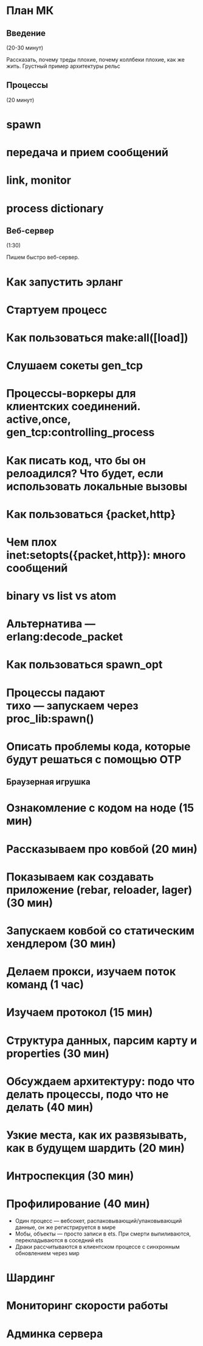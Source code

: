 План МК
=======


Введение
--------

(20-30 минут)

Рассказать, почему треды плохие, почему коллбеки плохие, как же жить.
Грустный пример архитектуры рельс


Процессы
--------

(20 минут)

# spawn
# передача и прием сообщений
# link, monitor
# process dictionary


Веб-сервер
----------

(1:30)

Пишем быстро веб-сервер.

# Как запустить эрланг
# Стартуем процесс
# Как пользоваться make:all([load])
# Слушаем сокеты gen_tcp
# Процессы-воркеры для клиентских соединений. active,once, gen_tcp:controlling_process
# Как писать код, что бы он релоадился? Что будет, если использовать локальные вызовы
# Как пользоваться {packet,http}
# Чем плох inet:setopts({packet,http}): много сообщений
# binary vs list vs atom
# Альтернатива — erlang:decode_packet
# Как пользоваться spawn_opt
# Процессы падают тихо — запускаем через proc_lib:spawn()
# Описать проблемы кода, которые будут решаться с помощью OTP

Браузерная игрушка
------------------

# Ознакомление с кодом на ноде (15 мин)
# Рассказываем про ковбой (20 мин)
# Показываем как создавать приложение (rebar, reloader, lager) (30 мин)
# Запускаем ковбой со статическим хендлером (30 мин)
# Делаем прокси, изучаем поток команд (1 час)
# Изучаем протокол (15 мин)
# Структура данных, парсим карту и properties (30 мин)
# Обсуждаем архитектуру: подо что делать процессы, подо что не делать (40 мин)
# Узкие места, как их развязывать, как в будущем шардить (20 мин)
# Интроспекция (30 мин)
# Профилирование (40 мин)


* Один процесс — вебсокет, распаковывающий/упаковывающий данные, он же регистрируется в мире
* Мобы, объекты — просто записи в ets. При смерти выпиливаются, перекладываются в соседний ets
* Драки рассчитываются в клиентском процессе с синхронным обновлением через мир

# Шардинг
# Мониторинг скорости работы
# Админка сервера































